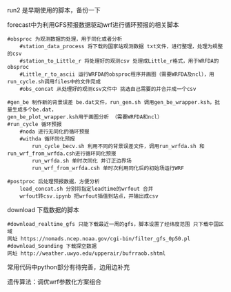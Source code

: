 run2 是早期使用的脚本，备份一下

forecast中为利用GFS预报数据驱动wrf进行循环预报的相关脚本

    #obsproc 为观测数据的处理，用于同化或者分析
        #station_data_process 将下载的国家站观测数据 txt文件，进行整理，处理为规整的csv
        #station_to_Little_r 将处理好的观测csv 处理成Little_r格式，用于WRFDA的obsproc
        #Little_r_to_ascii 运行WRFDA的obsproc程序并画图（需要WRFDA及ncl），用run_cycle.sh调用files中的文件完成
        #obs_concat 从处理好的观测csv文件中 挑选自己需要的并合并成一个csv

    #gen_be 制作新的背景误差 be.dat文件，run_gen.sh 调用gen_be_wrapper.ksh，批量生成多个be.dat，
    gen_be_plot_wrapper.ksh用于画图分析 （需要WRFDA和ncl）
    #run_cycle 循环预报
        #noda 进行无同化的循环预报
        #withda 循环同化预报
            run_cycle_becv.sh 利用不同的背景误差文件，调用run_wrfda.sh 和 run_wrf_from_wrfda.csh进行循环同化预报
            run_wrfda.sh 单时次同化 并订正边界场
            run_wrf_from_wrfda.csh 单时次利用同化后的初始场运行WRF
    
    #postproc 后处理预报数据，方便分析
        lead_concat.sh 分别将指定leadtime的wrfout 合并
        wrfout转csv.ipynb 把wrfout插值到站点，并输出成csv

download 下载数据的脚本

    #download_realtime_gfs 只能下载最近一周的gfs，脚本设置了经纬度范围 只下载中国区域
    网址 https://nomads.ncep.noaa.gov/cgi-bin/filter_gfs_0p50.pl
    #download_Sounding 下载探空数据 
    网址 http://weather.uwyo.edu/upperair/bufrraob.shtml

常用代码中python部分有待完善，边用边补充

遗传算法：调优wrf参数化方案组合
